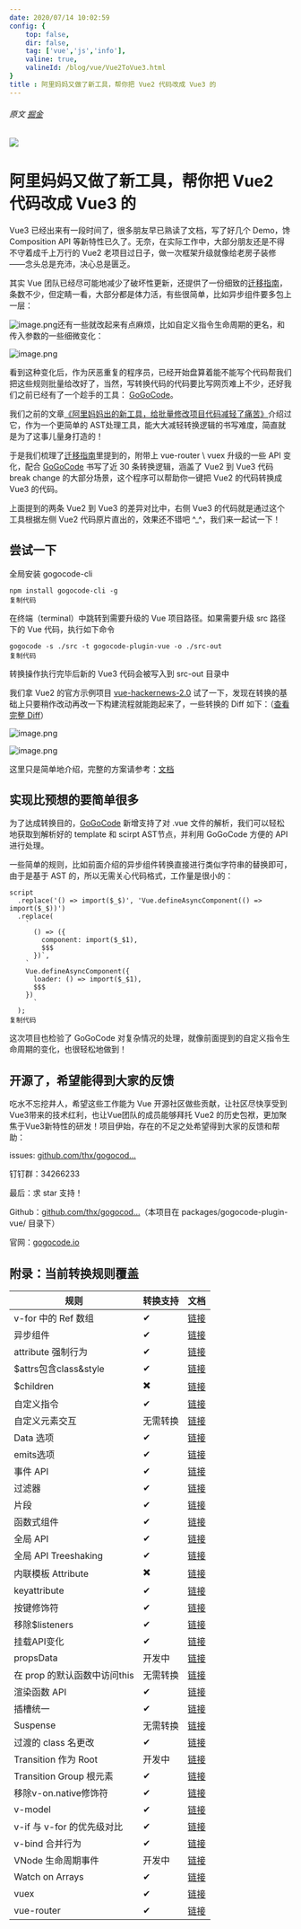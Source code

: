 ```yaml
---
date: 2020/07/14 10:02:59 
config: {
    top: false,
    dir: false,
    tag: ['vue','js','info'],
    valine: true,
    valineId: /blog/vue/Vue2ToVue3.html
}
title : 阿里妈妈又做了新工具，帮你把 Vue2 代码改成 Vue3 的
---
```

###### 原文 [掘金](https://juejin.cn/post/6977259197566517284)

<img src="https://cdn.chenyingshuang.cn/blog/Vue2ToVue3/1.jpg" class="lazy article-hero" style="">

<h1 data-v-235a9386="" class="article-title">
            阿里妈妈又做了新工具，帮你把 Vue2 代码改成 Vue3 的
            <!----></h1>
<p>Vue3 已经出来有一段时间了，很多朋友早已熟读了文档，写了好几个 Demo，馋 Composition API 等新特性已久了。无奈，在实际工作中，大部分朋友还是不得不守着成千上万行的 Vue2 老项目过日子，做一次框架升级就像给老房子装修——念头总是充沛，决心总是匮乏。</p>

<p>其实 Vue 团队已经尽可能地减少了破坏性更新，还提供了一份细致的<a href="https://link.juejin.cn?target=https%3A%2F%2Fv3.cn.vuejs.org%2Fguide%2Fmigration%2Farray-refs.html" target="_blank" rel="nofollow noopener noreferrer" title="https://v3.cn.vuejs.org/guide/migration/array-refs.html" ref="nofollow noopener noreferrer">迁移指南</a>，条数不少，但定睛一看，大部分都是体力活，有些很简单，比如异步组件要多包上一层：</p>
<p><img src="https://cdn.chenyingshuang.cn/blog/Vue2ToVue3/2.jpg" alt="image.png" loading="lazy" class="medium-zoom-image">还有一些就改起来有点麻烦，比如自定义指令生命周期的更名，和传入参数的一些细微变化：</p>
<p><img src="https://cdn.chenyingshuang.cn/blog/Vue2ToVue3/3.jpg" alt="image.png" loading="lazy" class="medium-zoom-image"></p>
<p>看到这种变化后，作为厌恶重复的程序员，已经开始盘算着能不能写个代码帮我们把这些规则批量给改好了，当然，写转换代码的代码要比写网页难上不少，还好我们之前已经有了一个趁手的工具： <a href="https://link.juejin.cn?target=https%3A%2F%2Fgithub.com%2Fthx%2Fgogocode" target="_blank" rel="nofollow noopener noreferrer" title="https://github.com/thx/gogocode" ref="nofollow noopener noreferrer">GoGoCode</a>。</p>
<p>我们之前的文章<a href="https://juejin.cn/post/6938601548192677918" target="_blank" title="https://juejin.cn/post/6938601548192677918">《阿里妈妈出的新工具，给批量修改项目代码减轻了痛苦》</a>介绍过它，作为一个更简单的 AST处理工具，能大大减轻转换逻辑的书写难度，简直就是为了这事儿量身打造的！</p>
<p>于是我们梳理了<a href="https://link.juejin.cn?target=https%3A%2F%2Fv3.cn.vuejs.org%2Fguide%2Fmigration%2Farray-refs.html" target="_blank" rel="nofollow noopener noreferrer" title="https://v3.cn.vuejs.org/guide/migration/array-refs.html" ref="nofollow noopener noreferrer">迁移指南</a>里提到的，附带上 vue-router \ vuex 升级的一些 API 变化，配合 <a href="https://link.juejin.cn?target=https%3A%2F%2Fgithub.com%2Fthx%2Fgogocode" target="_blank" rel="nofollow noopener noreferrer" title="https://github.com/thx/gogocode" ref="nofollow noopener noreferrer">GoGoCode</a> 书写了近 30 条转换逻辑，涵盖了 Vue2 到 Vue3 代码 break change 的大部分场景，这个程序可以帮助你一键把 Vue2 的代码转换成 Vue3 的代码。</p>
<p>上面提到的两条 Vue2 到 Vue3 的差异对比中，右侧 Vue3 的代码就是通过这个工具根据左侧 Vue2 代码原片直出的，效果还不错吧 ^_^，我们来一起试一下！</p>
<h2 data-id="heading-0">尝试一下</h2>
<p>全局安装 gogocode-cli</p>
<pre><code class="hljs language-bash copyable" lang="bash">npm install gogocode-cli -g
<span class="copy-code-btn">复制代码</span></code></pre>
<p>在终端（terminal）中跳转到需要升级的 Vue 项目路径。如果需要升级 src 路径下的 Vue 代码，执行如下命令</p>
<pre><code class="hljs language-bash copyable" lang="bash">gogocode -s ./src -t gogocode-plugin-vue -o ./src-out
<span class="copy-code-btn">复制代码</span></code></pre>
<p>转换操作执行完毕后新的 Vue3 代码会被写入到 src-out 目录中</p>
<p>我们拿 Vue2 的官方示例项目 <a href="https://link.juejin.cn?target=https%3A%2F%2Fgithub.com%2Fvuejs%2Fvue-hackernews-2.0" target="_blank" rel="nofollow noopener noreferrer" title="https://github.com/vuejs/vue-hackernews-2.0" ref="nofollow noopener noreferrer">vue-hackernews-2.0</a> 试了一下，发现在转换的基础上只要稍作改动再改一下构建流程就能跑起来了，一些转换的 Diff 如下：（<a href="https://link.juejin.cn?target=https%3A%2F%2Fgithub.com%2Fthx%2Fgogocode%2Fcommit%2F6506a0e693aff1896da6c8863fa7e7c72d89610f%3Fbranch%3D6506a0e693aff1896da6c8863fa7e7c72d89610f%26diff%3Dsplit" target="_blank" rel="nofollow noopener noreferrer" title="https://github.com/thx/gogocode/commit/6506a0e693aff1896da6c8863fa7e7c72d89610f?branch=6506a0e693aff1896da6c8863fa7e7c72d89610f&amp;diff=split" ref="nofollow noopener noreferrer">查看完整 Diff</a>）</p>
<p><img src="https://cdn.chenyingshuang.cn/blog/Vue2ToVue3/4.jpg" alt="image.png" loading="lazy" class="medium-zoom-image"></p>
<p><img src="https://cdn.chenyingshuang.cn/blog/Vue2ToVue3/5.jpg" alt="image.png" loading="lazy" class="medium-zoom-image"></p>
<p>这里只是简单地介绍，完整的方案请参考：<a href="https://link.juejin.cn?target=https%3A%2F%2Fgogocode.io%2Fzh%2Fdocs%2Fspecification%2Fvue2-to-vue3" target="_blank" rel="nofollow noopener noreferrer" title="https://gogocode.io/zh/docs/specification/vue2-to-vue3" ref="nofollow noopener noreferrer">文档</a></p>
<h2 data-id="heading-1">实现比预想的要简单很多</h2>
<p>为了达成转换目的，<a href="https://link.juejin.cn?target=https%3A%2F%2Fgithub.com%2Fthx%2Fgogocode" target="_blank" rel="nofollow noopener noreferrer" title="https://github.com/thx/gogocode" ref="nofollow noopener noreferrer">GoGoCode</a> 新增支持了对 .vue 文件的解析，我们可以轻松地获取到解析好的 template 和 scirpt AST节点，并利用 GoGoCode 方便的 API 进行处理。</p>
<p>一些简单的规则，比如前面介绍的异步组件转换直接进行类似字符串的替换即可，由于是基于 AST 的，所以无需关心代码格式，工作量是很小的：</p>
<pre><code class="hljs language-typescript copyable" lang="typescript">script
  .replace(<span class="hljs-string">'() =&gt; import($_$)'</span>, <span class="hljs-string">'Vue.defineAsyncComponent(() =&gt; import($_$))'</span>)
  .replace(
    <span class="hljs-string">`
      () =&gt; ({
        component: import($_$1),
        $$$
      })`</span>,
    <span class="hljs-string">`
    Vue.defineAsyncComponent({
      loader: () =&gt; import($_$1),
      $$$
    })
      `</span>
  );
<span class="copy-code-btn">复制代码</span></code></pre>
<p>这次项目也检验了 GoGoCode 对复杂情况的处理，就像前面提到的自定义指令生命周期的变化，也很轻松地做到！</p>
<h2 data-id="heading-2">开源了，希望能得到大家的反馈</h2>
<p>吃水不忘挖井人，希望这些工作能为 Vue 开源社区做些贡献，让社区尽快享受到Vue3带来的技术红利，也让Vue团队的成员能够拜托 Vue2 的历史包袱，更加聚焦于Vue3新特性的研发！项目伊始，存在的不足之处希望得到大家的反馈和帮助：</p>
<p>issues: <a href="https://link.juejin.cn?target=https%3A%2F%2Fgithub.com%2Fthx%2Fgogocode%2Fissues" target="_blank" rel="nofollow noopener noreferrer" title="https://github.com/thx/gogocode/issues" ref="nofollow noopener noreferrer">github.com/thx/gogocod…</a></p>
<p>钉钉群：34266233</p>
<p>最后：求 star 支持！</p>
<p>Github：<a href="https://link.juejin.cn?target=https%3A%2F%2Fgithub.com%2Fthx%2Fgogocode" target="_blank" rel="nofollow noopener noreferrer" title="https://github.com/thx/gogocode" ref="nofollow noopener noreferrer">github.com/thx/gogocod…</a>（本项目在 packages/gogocode-plugin-vue/ 目录下）</p>
<p>官网：<a href="https://link.juejin.cn?target=https%3A%2F%2Fgogocode.io" target="_blank" rel="nofollow noopener noreferrer" title="https://gogocode.io" ref="nofollow noopener noreferrer">gogocode.io</a></p>
<h2 data-id="heading-3">附录：当前转换规则覆盖</h2>

<table><thead><tr><th>规则</th><th>转换支持</th><th>文档</th></tr></thead><tbody><tr><td>v-for 中的 Ref 数组</td><td>✔</td><td><a href="https://link.juejin.cn?target=https%3A%2F%2Fv3.cn.vuejs.org%2Fguide%2Fmigration%2Farray-refs.html" target="_blank" rel="nofollow noopener noreferrer" title="https://v3.cn.vuejs.org/guide/migration/array-refs.html" ref="nofollow noopener noreferrer">链接</a></td></tr><tr><td>异步组件</td><td>✔</td><td><a href="https://link.juejin.cn?target=https%3A%2F%2Fv3.cn.vuejs.org%2Fguide%2Fmigration%2Fasync-components.html" target="_blank" rel="nofollow noopener noreferrer" title="https://v3.cn.vuejs.org/guide/migration/async-components.html" ref="nofollow noopener noreferrer">链接</a></td></tr><tr><td>attribute 强制行为</td><td>✔</td><td><a href="https://link.juejin.cn?target=https%3A%2F%2Fv3.cn.vuejs.org%2Fguide%2Fmigration%2Fattribute-coercion.html" target="_blank" rel="nofollow noopener noreferrer" title="https://v3.cn.vuejs.org/guide/migration/attribute-coercion.html" ref="nofollow noopener noreferrer">链接</a></td></tr><tr><td>$attrs包含class&amp;style</td><td>✔</td><td><a href="https://link.juejin.cn?target=https%3A%2F%2Fv3.cn.vuejs.org%2Fguide%2Fmigration%2Fattrs-includes-class-style.html" target="_blank" rel="nofollow noopener noreferrer" title="https://v3.cn.vuejs.org/guide/migration/attrs-includes-class-style.html" ref="nofollow noopener noreferrer">链接</a></td></tr><tr><td>$children</td><td>✖️</td><td><a href="https://link.juejin.cn?target=https%3A%2F%2Fv3.cn.vuejs.org%2Fguide%2Fmigration%2Fchildren.html" target="_blank" rel="nofollow noopener noreferrer" title="https://v3.cn.vuejs.org/guide/migration/children.html" ref="nofollow noopener noreferrer">链接</a></td></tr><tr><td>自定义指令</td><td>✔</td><td><a href="https://link.juejin.cn?target=https%3A%2F%2Fv3.cn.vuejs.org%2Fguide%2Fmigration%2Fcustom-directives.html" target="_blank" rel="nofollow noopener noreferrer" title="https://v3.cn.vuejs.org/guide/migration/custom-directives.html" ref="nofollow noopener noreferrer">链接</a></td></tr><tr><td>自定义元素交互</td><td>无需转换</td><td><a href="https://link.juejin.cn?target=https%3A%2F%2Fv3.cn.vuejs.org%2Fguide%2Fmigration%2Fcustom-elements-interop.html" target="_blank" rel="nofollow noopener noreferrer" title="https://v3.cn.vuejs.org/guide/migration/custom-elements-interop.html" ref="nofollow noopener noreferrer">链接</a></td></tr><tr><td>Data 选项</td><td>✔</td><td><a href="https://link.juejin.cn?target=https%3A%2F%2Fv3.cn.vuejs.org%2Fguide%2Fmigration%2Fdata-option.html" target="_blank" rel="nofollow noopener noreferrer" title="https://v3.cn.vuejs.org/guide/migration/data-option.html" ref="nofollow noopener noreferrer">链接</a></td></tr><tr><td>emits选项</td><td>✔</td><td><a href="https://link.juejin.cn?target=https%3A%2F%2Fv3.cn.vuejs.org%2Fguide%2Fmigration%2Femits-option.html" target="_blank" rel="nofollow noopener noreferrer" title="https://v3.cn.vuejs.org/guide/migration/emits-option.html" ref="nofollow noopener noreferrer">链接</a></td></tr><tr><td>事件 API</td><td>✔</td><td><a href="https://link.juejin.cn?target=https%3A%2F%2Fv3.cn.vuejs.org%2Fguide%2Fmigration%2Fevents-api.html" target="_blank" rel="nofollow noopener noreferrer" title="https://v3.cn.vuejs.org/guide/migration/events-api.html" ref="nofollow noopener noreferrer">链接</a></td></tr><tr><td>过滤器</td><td>✔</td><td><a href="https://link.juejin.cn?target=https%3A%2F%2Fv3.cn.vuejs.org%2Fguide%2Fmigration%2Ffilters.html" target="_blank" rel="nofollow noopener noreferrer" title="https://v3.cn.vuejs.org/guide/migration/filters.html" ref="nofollow noopener noreferrer">链接</a></td></tr><tr><td>片段</td><td>✔</td><td><a href="https://link.juejin.cn?target=https%3A%2F%2Fv3.cn.vuejs.org%2Fguide%2Fmigration%2Ffragments.html" target="_blank" rel="nofollow noopener noreferrer" title="https://v3.cn.vuejs.org/guide/migration/fragments.html" ref="nofollow noopener noreferrer">链接</a></td></tr><tr><td>函数式组件</td><td>✔</td><td><a href="https://link.juejin.cn?target=https%3A%2F%2Fv3.cn.vuejs.org%2Fguide%2Fmigration%2Ffunctional-components.html" target="_blank" rel="nofollow noopener noreferrer" title="https://v3.cn.vuejs.org/guide/migration/functional-components.html" ref="nofollow noopener noreferrer">链接</a></td></tr><tr><td>全局 API</td><td>✔</td><td><a href="https://link.juejin.cn?target=https%3A%2F%2Fv3.cn.vuejs.org%2Fguide%2Fmigration%2Fglobal-api.html" target="_blank" rel="nofollow noopener noreferrer" title="https://v3.cn.vuejs.org/guide/migration/global-api.html" ref="nofollow noopener noreferrer">链接</a></td></tr><tr><td>全局 API Treeshaking</td><td>✔</td><td><a href="https://link.juejin.cn?target=https%3A%2F%2Fv3.cn.vuejs.org%2Fguide%2Fmigration%2Fglobal-api-treeshaking.html" target="_blank" rel="nofollow noopener noreferrer" title="https://v3.cn.vuejs.org/guide/migration/global-api-treeshaking.html" ref="nofollow noopener noreferrer">链接</a></td></tr><tr><td>内联模板 Attribute</td><td>✖️</td><td><a href="https://link.juejin.cn?target=https%3A%2F%2Fv3.cn.vuejs.org%2Fguide%2Fmigration%2Finline-template-attribute.html" target="_blank" rel="nofollow noopener noreferrer" title="https://v3.cn.vuejs.org/guide/migration/inline-template-attribute.html" ref="nofollow noopener noreferrer">链接</a></td></tr><tr><td>keyattribute</td><td>✔</td><td><a href="https://link.juejin.cn?target=https%3A%2F%2Fv3.cn.vuejs.org%2Fguide%2Fmigration%2Fkey-attribute.html" target="_blank" rel="nofollow noopener noreferrer" title="https://v3.cn.vuejs.org/guide/migration/key-attribute.html" ref="nofollow noopener noreferrer">链接</a></td></tr><tr><td>按键修饰符</td><td>✔</td><td><a href="https://link.juejin.cn?target=https%3A%2F%2Fv3.cn.vuejs.org%2Fguide%2Fmigration%2Fkeycode-modifiers.html" target="_blank" rel="nofollow noopener noreferrer" title="https://v3.cn.vuejs.org/guide/migration/keycode-modifiers.html" ref="nofollow noopener noreferrer">链接</a></td></tr><tr><td>移除$listeners</td><td>✔</td><td><a href="https://link.juejin.cn?target=https%3A%2F%2Fv3.cn.vuejs.org%2Fguide%2Fmigration%2Flisteners-removed.html" target="_blank" rel="nofollow noopener noreferrer" title="https://v3.cn.vuejs.org/guide/migration/listeners-removed.html" ref="nofollow noopener noreferrer">链接</a></td></tr><tr><td>挂载API变化</td><td>✔</td><td><a href="https://link.juejin.cn?target=https%3A%2F%2Fv3.cn.vuejs.org%2Fguide%2Fmigration%2Fmount-changes.html" target="_blank" rel="nofollow noopener noreferrer" title="https://v3.cn.vuejs.org/guide/migration/mount-changes.html" ref="nofollow noopener noreferrer">链接</a></td></tr><tr><td>propsData</td><td>开发中</td><td><a href="https://link.juejin.cn?target=https%3A%2F%2Fv3.cn.vuejs.org%2Fguide%2Fmigration%2Fprops-data.html" target="_blank" rel="nofollow noopener noreferrer" title="https://v3.cn.vuejs.org/guide/migration/props-data.html" ref="nofollow noopener noreferrer">链接</a></td></tr><tr><td>在 prop 的默认函数中访问this</td><td>无需转换</td><td><a href="https://link.juejin.cn?target=https%3A%2F%2Fv3.cn.vuejs.org%2Fguide%2Fmigration%2Fprops-default-this.html" target="_blank" rel="nofollow noopener noreferrer" title="https://v3.cn.vuejs.org/guide/migration/props-default-this.html" ref="nofollow noopener noreferrer">链接</a></td></tr><tr><td>渲染函数 API</td><td>✔</td><td><a href="https://link.juejin.cn?target=https%3A%2F%2Fv3.cn.vuejs.org%2Fguide%2Fmigration%2Frender-function-api.html" target="_blank" rel="nofollow noopener noreferrer" title="https://v3.cn.vuejs.org/guide/migration/render-function-api.html" ref="nofollow noopener noreferrer">链接</a></td></tr><tr><td>插槽统一</td><td>✔</td><td><a href="https://link.juejin.cn?target=https%3A%2F%2Fv3.cn.vuejs.org%2Fguide%2Fmigration%2Fslots-unification.html" target="_blank" rel="nofollow noopener noreferrer" title="https://v3.cn.vuejs.org/guide/migration/slots-unification.html" ref="nofollow noopener noreferrer">链接</a></td></tr><tr><td>Suspense</td><td>无需转换</td><td><a href="https://link.juejin.cn?target=https%3A%2F%2Fv3.cn.vuejs.org%2Fguide%2Fmigration%2Fsuspense.html" target="_blank" rel="nofollow noopener noreferrer" title="https://v3.cn.vuejs.org/guide/migration/suspense.html" ref="nofollow noopener noreferrer">链接</a></td></tr><tr><td>过渡的 class 名更改</td><td>✔</td><td><a href="https://link.juejin.cn?target=https%3A%2F%2Fv3.cn.vuejs.org%2Fguide%2Fmigration%2Ftransition.html" target="_blank" rel="nofollow noopener noreferrer" title="https://v3.cn.vuejs.org/guide/migration/transition.html" ref="nofollow noopener noreferrer">链接</a></td></tr><tr><td>Transition 作为 Root</td><td>开发中</td><td><a href="https://link.juejin.cn?target=https%3A%2F%2Fv3.cn.vuejs.org%2Fguide%2Fmigration%2Ftransition-as-root.html" target="_blank" rel="nofollow noopener noreferrer" title="https://v3.cn.vuejs.org/guide/migration/transition-as-root.html" ref="nofollow noopener noreferrer">链接</a></td></tr><tr><td>Transition Group 根元素</td><td>✔</td><td><a href="https://link.juejin.cn?target=https%3A%2F%2Fv3.cn.vuejs.org%2Fguide%2Fmigration%2Ftransition-group.html" target="_blank" rel="nofollow noopener noreferrer" title="https://v3.cn.vuejs.org/guide/migration/transition-group.html" ref="nofollow noopener noreferrer">链接</a></td></tr><tr><td>移除v-on.native修饰符</td><td>✔</td><td><a href="https://link.juejin.cn?target=https%3A%2F%2Fv3.cn.vuejs.org%2Fguide%2Fmigration%2Fv-on-native-modifier-removed.html" target="_blank" rel="nofollow noopener noreferrer" title="https://v3.cn.vuejs.org/guide/migration/v-on-native-modifier-removed.html" ref="nofollow noopener noreferrer">链接</a></td></tr><tr><td>v-model</td><td>✔</td><td><a href="https://link.juejin.cn?target=https%3A%2F%2Fv3.cn.vuejs.org%2Fguide%2Fmigration%2Fv-model.html" target="_blank" rel="nofollow noopener noreferrer" title="https://v3.cn.vuejs.org/guide/migration/v-model.html" ref="nofollow noopener noreferrer">链接</a></td></tr><tr><td>v-if 与 v-for 的优先级对比</td><td>✔</td><td><a href="https://link.juejin.cn?target=https%3A%2F%2Fv3.cn.vuejs.org%2Fguide%2Fmigration%2Fv-if-v-for.html" target="_blank" rel="nofollow noopener noreferrer" title="https://v3.cn.vuejs.org/guide/migration/v-if-v-for.html" ref="nofollow noopener noreferrer">链接</a></td></tr><tr><td>v-bind 合并行为</td><td>✔</td><td><a href="https://link.juejin.cn?target=https%3A%2F%2Fv3.cn.vuejs.org%2Fguide%2Fmigration%2Fv-bind.html" target="_blank" rel="nofollow noopener noreferrer" title="https://v3.cn.vuejs.org/guide/migration/v-bind.html" ref="nofollow noopener noreferrer">链接</a></td></tr><tr><td>VNode 生命周期事件</td><td>开发中</td><td><a href="https://link.juejin.cn?target=https%3A%2F%2Fv3.cn.vuejs.org%2Fguide%2Fmigration%2Fvnode-lifecycle-events.html" target="_blank" rel="nofollow noopener noreferrer" title="https://v3.cn.vuejs.org/guide/migration/vnode-lifecycle-events.html" ref="nofollow noopener noreferrer">链接</a></td></tr><tr><td>Watch on Arrays</td><td>✔</td><td><a href="https://link.juejin.cn?target=https%3A%2F%2Fv3.cn.vuejs.org%2Fguide%2Fmigration%2Fwatch.html" target="_blank" rel="nofollow noopener noreferrer" title="https://v3.cn.vuejs.org/guide/migration/watch.html" ref="nofollow noopener noreferrer">链接</a></td></tr><tr><td>vuex</td><td>✔</td><td><a href="https://link.juejin.cn?target=https%3A%2F%2Fnext.vuex.vuejs.org%2Fzh%2Fguide%2Fmigrating-to-4-0-from-3-x.html" target="_blank" rel="nofollow noopener noreferrer" title="https://next.vuex.vuejs.org/zh/guide/migrating-to-4-0-from-3-x.html" ref="nofollow noopener noreferrer">链接</a></td></tr><tr><td>vue-router</td><td>✔</td><td><a href="https://link.juejin.cn?target=https%3A%2F%2Fnext.router.vuejs.org%2Fzh%2Fguide%2Fmigration%2Findex.html" target="_blank" rel="nofollow noopener noreferrer" title="https://next.router.vuejs.org/zh/guide/migration/index.html" ref="nofollow noopener noreferrer">链接</a></td></tr></tbody></table></div></div>
